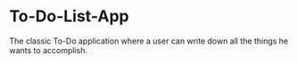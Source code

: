 # To-Do-List-App
The classic To-Do application where a user can write down all the things he wants to accomplish.

